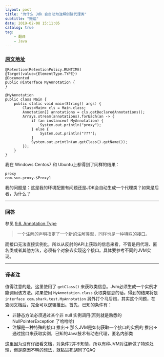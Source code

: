 ```yaml
---
layout: post
title: "为什么 Jdk 会自动为注解创建代理类"
subtitle: "搬运"
date: 2019-02-08 15:11:05
catalog: true
tag: 
    - 翻译
    - Java
---
```

### [原文地址](https://stackoverflow.com/questions/54285043/does-jdk-automatically-generate-proxy-classes-for-custom-annotations)
```
@Retention(RetentionPolicy.RUNTIME)
@Target(value={ElementType.TYPE})
@Documented
public @interface MyAnnotation {
}
```
```
@MyAnnotation
public class Main {
    public static void main(String[] args) {
        Class<Main> cls = Main.class;
        Annotation[] annotations = cls.getDeclaredAnnotations();
        Arrays.stream(annotations).forEach(an -> {
            if (an instanceof MyAnnotation) {
                System.out.println("proxy");
            } else {
                System.out.println("???");
            }
            System.out.println(an.getClass().getName());
        });
    }
}
```
我在 Windows Centos7 和 Ubuntu上都得到了同样的结果：
```
proxy
com.sun.proxy.$Proxy1
```
我的问题是：这是我的环境配置有问题还是JDK会自动生成一个代理类？如果是后者，为什么？

---------------------------

### 回答
参见 [9.6. Annotation Type](https://docs.oracle.com/javase/specs/jls/se8/html/jls-9.html#jls-9.6)
> 一个注解的声明指定了一个新的注解类型，同样也是一种特殊的接口。

而接口无法直接实例化，所以从反射的API上获取的信息来看，不管是用代理、匿名类或者其他方法，必须有个对象去实现这个接口。具体要参考不同的JVM实现。

-------------------------

### 译者注
值得注意的是，这里使用了 ```getClass()``` 来获取类信息。Jvm必须生成一个实例才能调用该方法。如果使用 ``` MyAnnotation.class ``` 获取类信息的话，得到的结果将是 ``` interface com.shark.test.MyAnnotation ```
另外打个马后炮，其实这个问题，在查阅文档后，完全可以逻辑推出。首先，已知的条件有：
* 非静态方法必须通过某个非 null 实例调用(否则就是熟悉的 NullPointerException 了哈哈哈)
* 注解是一种特殊的接口
推出-> 那么JVM是如何获取一个接口的实例的
推出-> 通过接口来获取实例，已知的Java技术有动态代理，匿名内部类

这里因为没有仔细看文档，对条件2并不知情，所以有种JVM对注解做了特殊处理，但是原因不明的想法，就钻进死胡同了QAQ
